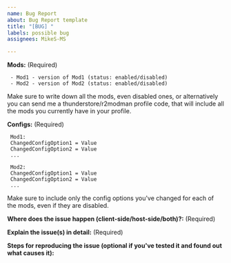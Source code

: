 ```yaml
---
name: Bug Report
about: Bug Report template
title: "[BUG] "
labels: possible bug
assignees: MikeS-MS

---
```


**Mods:** (Required)
```
 - Mod1 - version of Mod1 (status: enabled/disabled)
 - Mod2 - version of Mod2 (status: enabled/disabled)
```
Make sure to write down all the mods, even disabled ones, or alternatively you can send me a thunderstore/r2modman profile code, that will include all the mods you currently have in your profile.

**Configs:** (Required)
```
 Mod1:
 ChangedConfigOption1 = Value
 ChangedConfigOption2 = Value
 ...
 
 Mod2:
 ChangedConfigOption1 = Value
 ChangedConfigOption2 = Value
 ...
```
Make sure to include only the config options you've changed for each of the mods, even if they are disabled. 

**Where does the issue happen (client-side/host-side/both)?:** (Required)


**Explain the issue(s) in detail:** (Required)


**Steps for reproducing the issue (optional if you've tested it and found out what causes it):**
